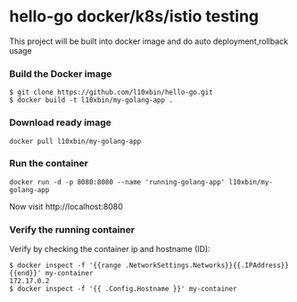 # hello-go docker/k8s/istio testing

This project will be built into docker image and do auto deployment,rollback usage

### Build the Docker image
```
$ git clone https://github.com/l10xbin/hello-go.git
$ docker build -t l10xbin/my-golang-app .
```

### Download ready image
```
docker pull l10xbin/my-golang-app
```

### Run the container

```
docker run -d -p 8080:8080 --name 'running-golang-app' l10xbin/my-golang-app
```

Now visit http://localhost:8080


### Verify the running container
Verify by checking the container ip and hostname (ID):
```
$ docker inspect -f '{{range .NetworkSettings.Networks}}{{.IPAddress}}{{end}}' my-container
172.17.0.2
$ docker inspect -f '{{ .Config.Hostname }}' my-container

```
